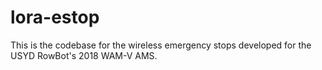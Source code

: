 # lora-estop
This is the codebase for the wireless emergency stops developed for the USYD RowBot's 2018 WAM-V AMS.
